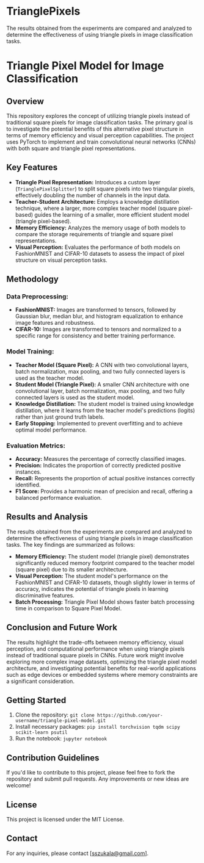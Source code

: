 # TrianglePixels
The results obtained from the experiments are compared and analyzed to determine the effectiveness of using triangle pixels in image classification tasks. 

# Triangle Pixel Model for Image Classification

## Overview

This repository explores the concept of utilizing triangle pixels instead of traditional square pixels for image classification tasks. The primary goal is to investigate the potential benefits of this alternative pixel structure in terms of memory efficiency and visual perception capabilities. The project uses PyTorch to implement and train convolutional neural networks (CNNs) with both square and triangle pixel representations.

## Key Features

* **Triangle Pixel Representation:** Introduces a custom layer (`TrianglePixelSplitter`) to split square pixels into two triangular pixels, effectively doubling the number of channels in the input data.
* **Teacher-Student Architecture:** Employs a knowledge distillation technique, where a larger, more complex teacher model (square pixel-based) guides the learning of a smaller, more efficient student model (triangle pixel-based).
* **Memory Efficiency:** Analyzes the memory usage of both models to compare the storage requirements of triangle and square pixel representations.
* **Visual Perception:** Evaluates the performance of both models on FashionMNIST and CIFAR-10 datasets to assess the impact of pixel structure on visual perception tasks.

## Methodology

### Data Preprocessing:

* **FashionMNIST:** Images are transformed to tensors, followed by Gaussian blur, median blur, and histogram equalization to enhance image features and robustness.
* **CIFAR-10:** Images are transformed to tensors and normalized to a specific range for consistency and better training performance.

### Model Training:

* **Teacher Model (Square Pixel):** A CNN with two convolutional layers, batch normalization, max pooling, and two fully connected layers is used as the teacher model.
* **Student Model (Triangle Pixel):** A smaller CNN architecture with one convolutional layer, batch normalization, max pooling, and two fully connected layers is used as the student model.
* **Knowledge Distillation:** The student model is trained using knowledge distillation, where it learns from the teacher model's predictions (logits) rather than just ground truth labels.
* **Early Stopping:** Implemented to prevent overfitting and to achieve optimal model performance.

### Evaluation Metrics:

* **Accuracy:** Measures the percentage of correctly classified images.
* **Precision:** Indicates the proportion of correctly predicted positive instances.
* **Recall:** Represents the proportion of actual positive instances correctly identified.
* **F1 Score:** Provides a harmonic mean of precision and recall, offering a balanced performance evaluation.

## Results and Analysis

The results obtained from the experiments are compared and analyzed to determine the effectiveness of using triangle pixels in image classification tasks. The key findings are summarized as follows:

* **Memory Efficiency:** The student model (triangle pixel) demonstrates significantly reduced memory footprint compared to the teacher model (square pixel) due to its smaller architecture.
* **Visual Perception:** The student model's performance on the FashionMNIST and CIFAR-10 datasets, though slightly lower in terms of accuracy, indicates the potential of triangle pixels in learning discriminative features.
* **Batch Processing:** Triangle Pixel Model shows faster batch processing time in comparison to Square Pixel Model.

## Conclusion and Future Work

The results highlight the trade-offs between memory efficiency, visual perception, and computational performance when using triangle pixels instead of traditional square pixels in CNNs. Future work might involve exploring more complex image datasets, optimizing the triangle pixel model architecture, and investigating potential benefits for real-world applications such as edge devices or embedded systems where memory constraints are a significant consideration.

## Getting Started

1. Clone the repository: `git clone https://github.com/your-username/triangle-pixel-model.git`
2. Install necessary packages: `pip install torchvision tqdm scipy scikit-learn psutil`
3. Run the notebook: `jupyter notebook`

## Contribution Guidelines

If you'd like to contribute to this project, please feel free to fork the repository and submit pull requests. Any improvements or new ideas are welcome!

## License

This project is licensed under the MIT License.

## Contact

For any inquiries, please contact [sszukala@gmail.com].
